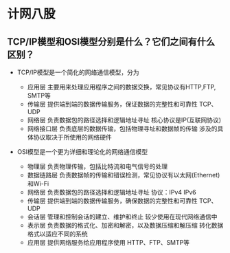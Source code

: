 # 计网八股

## TCP/IP模型和OSI模型分别是什么？它们之间有什么区别？

- TCP/IP模型是一个简化的网络通信模型，分为
  - 应用层
  主要用来处理应用程序之间的数据交换，常见协议有HTTP,FTP, SMTP等
  - 传输层
  提供端到端的数据传输服务，保证数据的完整性和可靠性
  TCP、UDP
  - 网络层
  负责数据包的路径选择和逻辑地址寻址
  核心协议是IP(互联网协议)
  - 网络接口层
  负责底层的数据传输，包括物理寻址和数据帧的传输
  涉及的具体协议取决于所使用的网络硬件

- OSI模型是一个更为详细和理论化的网络通信模型
  - 物理层
  负责物理传输，包括比特流和电气信号的处理
  - 数据链路层
  负责数据帧的传输和错误检测，常见协议有以太网(Ethernet)和Wi-Fi
  - 网络层
  负责数据包的路径选择和逻辑地址寻址
  协议：IPv4 IPv6
  - 传输层
  提供端到端的数据传输服务，确保数据的完整性和可靠性
  TCP、UDP
  - 会话层
  管理和控制会话的建立、维护和终止
  较少使用在现代网络通信中
  - 表示层
  负责数据的格式化、加密和解密，以及数据压缩和解压缩
  转化数据格式以适应不同的系统
  - 应用层
  提供网络服务给应用程序使用
  HTTP、FTP、SMTP等
